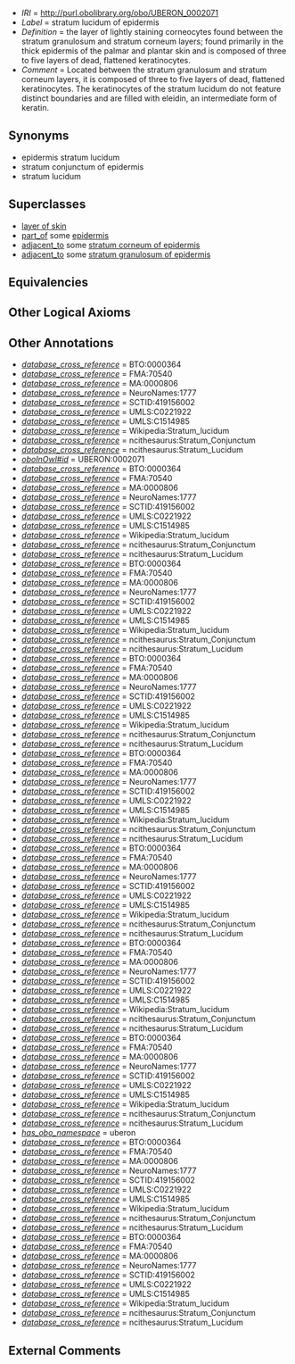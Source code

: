  * *IRI* = http://purl.obolibrary.org/obo/UBERON_0002071
 * *Label* = stratum lucidum of epidermis
 * *Definition* = the layer of lightly staining corneocytes found between the stratum granulosum and stratum corneum layers; found primarily in the thick epidermis of the palmar and plantar skin and is composed of three to five layers of dead, flattened keratinocytes.
 * *Comment* = Located between the stratum granulosum and stratum corneum layers, it is composed of three to five layers of dead, flattened keratinocytes. The keratinocytes of the stratum lucidum do not feature distinct boundaries and are filled with eleidin, an intermediate form of keratin.

## Synonyms

 * epidermis stratum lucidum
 * stratum conjunctum of epidermis
 * stratum lucidum

## Superclasses

 * [layer of skin](../../UBERON/54/UBERON_0013754.md)
 * [part_of](../../BFO/50/BFO_0000050.md) some [epidermis](../../UBERON/03/UBERON_0001003.md)
 * [adjacent_to](../../RO/20/RO_0002220.md) some [stratum corneum of epidermis](../../UBERON/27/UBERON_0002027.md)
 * [adjacent_to](../../RO/20/RO_0002220.md) some [stratum granulosum of epidermis](../../UBERON/69/UBERON_0002069.md)

## Equivalencies


## Other Logical Axioms


## Other Annotations

 * *[database_cross_reference](../../ef/oboInOwl#hasDbXref.md)* = BTO:0000364
 * *[database_cross_reference](../../ef/oboInOwl#hasDbXref.md)* = FMA:70540
 * *[database_cross_reference](../../ef/oboInOwl#hasDbXref.md)* = MA:0000806
 * *[database_cross_reference](../../ef/oboInOwl#hasDbXref.md)* = NeuroNames:1777
 * *[database_cross_reference](../../ef/oboInOwl#hasDbXref.md)* = SCTID:419156002
 * *[database_cross_reference](../../ef/oboInOwl#hasDbXref.md)* = UMLS:C0221922
 * *[database_cross_reference](../../ef/oboInOwl#hasDbXref.md)* = UMLS:C1514985
 * *[database_cross_reference](../../ef/oboInOwl#hasDbXref.md)* = Wikipedia:Stratum_lucidum
 * *[database_cross_reference](../../ef/oboInOwl#hasDbXref.md)* = ncithesaurus:Stratum_Conjunctum
 * *[database_cross_reference](../../ef/oboInOwl#hasDbXref.md)* = ncithesaurus:Stratum_Lucidum
 * *[oboInOwl#id](../../id/oboInOwl#id.md)* = UBERON:0002071
 * *[database_cross_reference](../../ef/oboInOwl#hasDbXref.md)* = BTO:0000364
 * *[database_cross_reference](../../ef/oboInOwl#hasDbXref.md)* = FMA:70540
 * *[database_cross_reference](../../ef/oboInOwl#hasDbXref.md)* = MA:0000806
 * *[database_cross_reference](../../ef/oboInOwl#hasDbXref.md)* = NeuroNames:1777
 * *[database_cross_reference](../../ef/oboInOwl#hasDbXref.md)* = SCTID:419156002
 * *[database_cross_reference](../../ef/oboInOwl#hasDbXref.md)* = UMLS:C0221922
 * *[database_cross_reference](../../ef/oboInOwl#hasDbXref.md)* = UMLS:C1514985
 * *[database_cross_reference](../../ef/oboInOwl#hasDbXref.md)* = Wikipedia:Stratum_lucidum
 * *[database_cross_reference](../../ef/oboInOwl#hasDbXref.md)* = ncithesaurus:Stratum_Conjunctum
 * *[database_cross_reference](../../ef/oboInOwl#hasDbXref.md)* = ncithesaurus:Stratum_Lucidum
 * *[database_cross_reference](../../ef/oboInOwl#hasDbXref.md)* = BTO:0000364
 * *[database_cross_reference](../../ef/oboInOwl#hasDbXref.md)* = FMA:70540
 * *[database_cross_reference](../../ef/oboInOwl#hasDbXref.md)* = MA:0000806
 * *[database_cross_reference](../../ef/oboInOwl#hasDbXref.md)* = NeuroNames:1777
 * *[database_cross_reference](../../ef/oboInOwl#hasDbXref.md)* = SCTID:419156002
 * *[database_cross_reference](../../ef/oboInOwl#hasDbXref.md)* = UMLS:C0221922
 * *[database_cross_reference](../../ef/oboInOwl#hasDbXref.md)* = UMLS:C1514985
 * *[database_cross_reference](../../ef/oboInOwl#hasDbXref.md)* = Wikipedia:Stratum_lucidum
 * *[database_cross_reference](../../ef/oboInOwl#hasDbXref.md)* = ncithesaurus:Stratum_Conjunctum
 * *[database_cross_reference](../../ef/oboInOwl#hasDbXref.md)* = ncithesaurus:Stratum_Lucidum
 * *[database_cross_reference](../../ef/oboInOwl#hasDbXref.md)* = BTO:0000364
 * *[database_cross_reference](../../ef/oboInOwl#hasDbXref.md)* = FMA:70540
 * *[database_cross_reference](../../ef/oboInOwl#hasDbXref.md)* = MA:0000806
 * *[database_cross_reference](../../ef/oboInOwl#hasDbXref.md)* = NeuroNames:1777
 * *[database_cross_reference](../../ef/oboInOwl#hasDbXref.md)* = SCTID:419156002
 * *[database_cross_reference](../../ef/oboInOwl#hasDbXref.md)* = UMLS:C0221922
 * *[database_cross_reference](../../ef/oboInOwl#hasDbXref.md)* = UMLS:C1514985
 * *[database_cross_reference](../../ef/oboInOwl#hasDbXref.md)* = Wikipedia:Stratum_lucidum
 * *[database_cross_reference](../../ef/oboInOwl#hasDbXref.md)* = ncithesaurus:Stratum_Conjunctum
 * *[database_cross_reference](../../ef/oboInOwl#hasDbXref.md)* = ncithesaurus:Stratum_Lucidum
 * *[database_cross_reference](../../ef/oboInOwl#hasDbXref.md)* = BTO:0000364
 * *[database_cross_reference](../../ef/oboInOwl#hasDbXref.md)* = FMA:70540
 * *[database_cross_reference](../../ef/oboInOwl#hasDbXref.md)* = MA:0000806
 * *[database_cross_reference](../../ef/oboInOwl#hasDbXref.md)* = NeuroNames:1777
 * *[database_cross_reference](../../ef/oboInOwl#hasDbXref.md)* = SCTID:419156002
 * *[database_cross_reference](../../ef/oboInOwl#hasDbXref.md)* = UMLS:C0221922
 * *[database_cross_reference](../../ef/oboInOwl#hasDbXref.md)* = UMLS:C1514985
 * *[database_cross_reference](../../ef/oboInOwl#hasDbXref.md)* = Wikipedia:Stratum_lucidum
 * *[database_cross_reference](../../ef/oboInOwl#hasDbXref.md)* = ncithesaurus:Stratum_Conjunctum
 * *[database_cross_reference](../../ef/oboInOwl#hasDbXref.md)* = ncithesaurus:Stratum_Lucidum
 * *[database_cross_reference](../../ef/oboInOwl#hasDbXref.md)* = BTO:0000364
 * *[database_cross_reference](../../ef/oboInOwl#hasDbXref.md)* = FMA:70540
 * *[database_cross_reference](../../ef/oboInOwl#hasDbXref.md)* = MA:0000806
 * *[database_cross_reference](../../ef/oboInOwl#hasDbXref.md)* = NeuroNames:1777
 * *[database_cross_reference](../../ef/oboInOwl#hasDbXref.md)* = SCTID:419156002
 * *[database_cross_reference](../../ef/oboInOwl#hasDbXref.md)* = UMLS:C0221922
 * *[database_cross_reference](../../ef/oboInOwl#hasDbXref.md)* = UMLS:C1514985
 * *[database_cross_reference](../../ef/oboInOwl#hasDbXref.md)* = Wikipedia:Stratum_lucidum
 * *[database_cross_reference](../../ef/oboInOwl#hasDbXref.md)* = ncithesaurus:Stratum_Conjunctum
 * *[database_cross_reference](../../ef/oboInOwl#hasDbXref.md)* = ncithesaurus:Stratum_Lucidum
 * *[database_cross_reference](../../ef/oboInOwl#hasDbXref.md)* = BTO:0000364
 * *[database_cross_reference](../../ef/oboInOwl#hasDbXref.md)* = FMA:70540
 * *[database_cross_reference](../../ef/oboInOwl#hasDbXref.md)* = MA:0000806
 * *[database_cross_reference](../../ef/oboInOwl#hasDbXref.md)* = NeuroNames:1777
 * *[database_cross_reference](../../ef/oboInOwl#hasDbXref.md)* = SCTID:419156002
 * *[database_cross_reference](../../ef/oboInOwl#hasDbXref.md)* = UMLS:C0221922
 * *[database_cross_reference](../../ef/oboInOwl#hasDbXref.md)* = UMLS:C1514985
 * *[database_cross_reference](../../ef/oboInOwl#hasDbXref.md)* = Wikipedia:Stratum_lucidum
 * *[database_cross_reference](../../ef/oboInOwl#hasDbXref.md)* = ncithesaurus:Stratum_Conjunctum
 * *[database_cross_reference](../../ef/oboInOwl#hasDbXref.md)* = ncithesaurus:Stratum_Lucidum
 * *[database_cross_reference](../../ef/oboInOwl#hasDbXref.md)* = BTO:0000364
 * *[database_cross_reference](../../ef/oboInOwl#hasDbXref.md)* = FMA:70540
 * *[database_cross_reference](../../ef/oboInOwl#hasDbXref.md)* = MA:0000806
 * *[database_cross_reference](../../ef/oboInOwl#hasDbXref.md)* = NeuroNames:1777
 * *[database_cross_reference](../../ef/oboInOwl#hasDbXref.md)* = SCTID:419156002
 * *[database_cross_reference](../../ef/oboInOwl#hasDbXref.md)* = UMLS:C0221922
 * *[database_cross_reference](../../ef/oboInOwl#hasDbXref.md)* = UMLS:C1514985
 * *[database_cross_reference](../../ef/oboInOwl#hasDbXref.md)* = Wikipedia:Stratum_lucidum
 * *[database_cross_reference](../../ef/oboInOwl#hasDbXref.md)* = ncithesaurus:Stratum_Conjunctum
 * *[database_cross_reference](../../ef/oboInOwl#hasDbXref.md)* = ncithesaurus:Stratum_Lucidum
 * *[has_obo_namespace](../../ce/oboInOwl#hasOBONamespace.md)* = uberon
 * *[database_cross_reference](../../ef/oboInOwl#hasDbXref.md)* = BTO:0000364
 * *[database_cross_reference](../../ef/oboInOwl#hasDbXref.md)* = FMA:70540
 * *[database_cross_reference](../../ef/oboInOwl#hasDbXref.md)* = MA:0000806
 * *[database_cross_reference](../../ef/oboInOwl#hasDbXref.md)* = NeuroNames:1777
 * *[database_cross_reference](../../ef/oboInOwl#hasDbXref.md)* = SCTID:419156002
 * *[database_cross_reference](../../ef/oboInOwl#hasDbXref.md)* = UMLS:C0221922
 * *[database_cross_reference](../../ef/oboInOwl#hasDbXref.md)* = UMLS:C1514985
 * *[database_cross_reference](../../ef/oboInOwl#hasDbXref.md)* = Wikipedia:Stratum_lucidum
 * *[database_cross_reference](../../ef/oboInOwl#hasDbXref.md)* = ncithesaurus:Stratum_Conjunctum
 * *[database_cross_reference](../../ef/oboInOwl#hasDbXref.md)* = ncithesaurus:Stratum_Lucidum
 * *[database_cross_reference](../../ef/oboInOwl#hasDbXref.md)* = BTO:0000364
 * *[database_cross_reference](../../ef/oboInOwl#hasDbXref.md)* = FMA:70540
 * *[database_cross_reference](../../ef/oboInOwl#hasDbXref.md)* = MA:0000806
 * *[database_cross_reference](../../ef/oboInOwl#hasDbXref.md)* = NeuroNames:1777
 * *[database_cross_reference](../../ef/oboInOwl#hasDbXref.md)* = SCTID:419156002
 * *[database_cross_reference](../../ef/oboInOwl#hasDbXref.md)* = UMLS:C0221922
 * *[database_cross_reference](../../ef/oboInOwl#hasDbXref.md)* = UMLS:C1514985
 * *[database_cross_reference](../../ef/oboInOwl#hasDbXref.md)* = Wikipedia:Stratum_lucidum
 * *[database_cross_reference](../../ef/oboInOwl#hasDbXref.md)* = ncithesaurus:Stratum_Conjunctum
 * *[database_cross_reference](../../ef/oboInOwl#hasDbXref.md)* = ncithesaurus:Stratum_Lucidum

## External Comments

